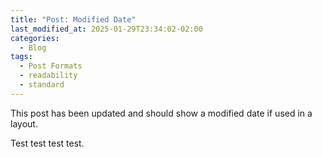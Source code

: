 ```yaml
---
title: "Post: Modified Date"
last_modified_at: 2025-01-29T23:34:02-02:00
categories:
  - Blog
tags:
  - Post Formats
  - readability
  - standard
---
```


This post has been updated and should show a modified date if used in a layout.

Test test test test.
